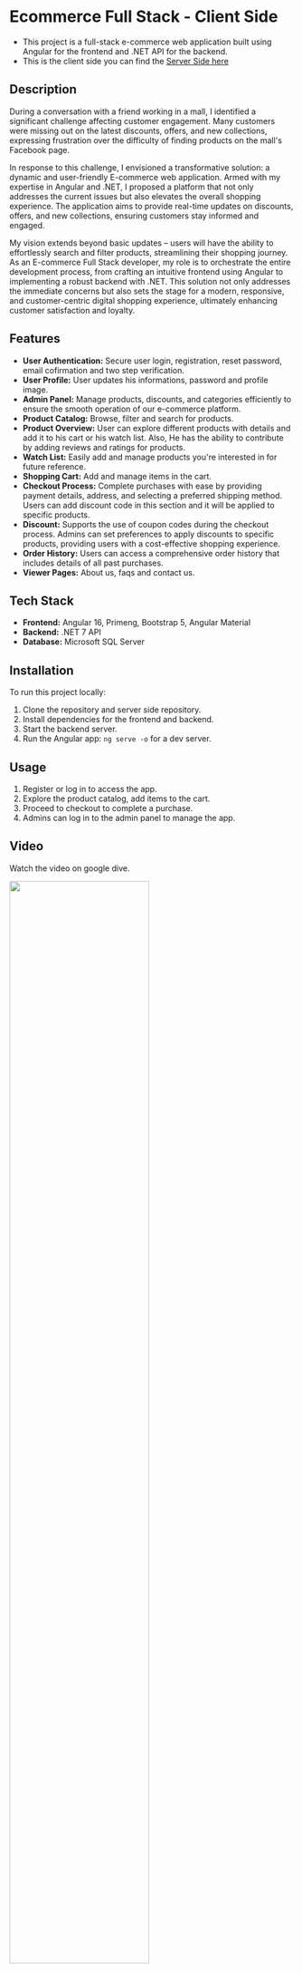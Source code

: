 # Ecommerce Full Stack - Client Side

* This project is a full-stack e-commerce web application built using Angular for the frontend and .NET API for the backend.
* This is the client side you can find the [Server Side here](https://github.com/Eng-Ahmed-Elsayed/Ecommerce-Server-Side)

## Description

During a conversation with a friend working in a mall, I identified a significant challenge affecting customer engagement. Many customers were missing out on the latest discounts, offers, and new collections, expressing frustration over the difficulty of finding products on the mall's Facebook page.

In response to this challenge, I envisioned a transformative solution: a dynamic and user-friendly E-commerce web application. Armed with my expertise in Angular and .NET, I proposed a platform that not only addresses the current issues but also elevates the overall shopping experience. The application aims to provide real-time updates on discounts, offers, and new collections, ensuring customers stay informed and engaged.

My vision extends beyond basic updates – users will have the ability to effortlessly search and filter products, streamlining their shopping journey. As an E-commerce Full Stack developer, my role is to orchestrate the entire development process, from crafting an intuitive frontend using Angular to implementing a robust backend with .NET. This solution not only addresses the immediate concerns but also sets the stage for a modern, responsive, and customer-centric digital shopping experience, ultimately enhancing customer satisfaction and loyalty.

## Features

* **User Authentication:** Secure user login, registration, reset password, email cofirmation and two step verification.
* **User Profile:** User updates his informations, password and profile image.
* **Admin Panel:** Manage products, discounts, and categories efficiently to ensure the smooth operation of our e-commerce platform.
* **Product Catalog:** Browse, filter and search for products.
* **Product Overview:** User can explore different products with details and add it to his cart or his watch list. Also, He has the ability to contribute by adding reviews and ratings for products.
* **Watch List:** Easily add and manage products you're interested in for future reference.
* **Shopping Cart:** Add and manage items in the cart.
* **Checkout Process:** Complete purchases with ease by providing payment details, address, and selecting a preferred shipping method. Users can add discount code in this section and it will be applied to specific products.
* **Discount:** Supports the use of coupon codes during the checkout process. Admins can set preferences to apply discounts to specific products, providing users with a cost-effective shopping experience.
* **Order History:** Users can access a comprehensive order history that includes details of all past purchases.
* **Viewer Pages:** About us, faqs and contact us.

## Tech Stack

* **Frontend:** Angular 16, Primeng, Bootstrap 5, Angular Material
* **Backend:** .NET 7 API
* **Database:** Microsoft SQL Server

## Installation

To run this project locally:

1. Clone the repository and server side repository.
2. Install dependencies for the frontend and backend.
3. Start the backend server.
4. Run the Angular app: `ng serve -o` for a dev server.

## Usage

1. Register or log in to access the app.
2. Explore the product catalog, add items to the cart.
3. Proceed to checkout to complete a purchase.
4. Admins can log in to the admin panel to manage the app.

## Video

Watch the video on google dive.

[<img src="screenshots/1.png" width="70%">](https://drive.google.com/file/d/1Qu-ns4Em2j8oDtlUtO9pkKia_3f20atT/preview "Ecommerce Demo")

## Screenshots

![Screenshot 1](/screenshots/1.png)
![Screenshot 1](/screenshots/2.png)
![Screenshot 1](/screenshots/3.png)
![Screenshot 1](/screenshots/4.png)
![Screenshot 1](/screenshots/5.png)
![Screenshot 1](/screenshots/6.png)
![Screenshot 1](/screenshots/7.png)
![Screenshot 1](/screenshots/8.png)

## Featured Screenshots

In this section, we present additional featured screenshots to showcase specific aspects of the application. You can see all the screenshots from the following links.

* [User Authentication & Profile](https://github.com/Eng-Ahmed-Elsayed/Ecommerce-Client-Side/tree/master/screenshots/auth-and-user/SCREENSHOTS.md)
* [Home](https://github.com/Eng-Ahmed-Elsayed/Ecommerce-Client-Side/tree/master/screenshots/home/SCREENSHOTS.md)
* [Admin Panel](https://github.com/Eng-Ahmed-Elsayed/Ecommerce-Client-Side/tree/master/screenshots/admin-panel/SCREENSHOTS.md)
* [Product Catalog](https://github.com/Eng-Ahmed-Elsayed/Ecommerce-Client-Side/tree/master/screenshots/product-catalog/SCREENSHOTS.md)
* [Product Overview](https://github.com/Eng-Ahmed-Elsayed/Ecommerce-Client-Side/tree/master/screenshots/product-overview/SCREENSHOTS.md)
* [Watch List](https://github.com/Eng-Ahmed-Elsayed/Ecommerce-Client-Side/tree/master/screenshots/watch-list/SCREENSHOTS.md)
* [Shopping Cart](https://github.com/Eng-Ahmed-Elsayed/Ecommerce-Client-Side/tree/master/screenshots/shopping-cart/SCREENSHOTS.md)
* [Check Out](https://github.com/Eng-Ahmed-Elsayed/Ecommerce-Client-Side/tree/master/screenshots/check-out/SCREENSHOTS.md)
* [Order History](https://github.com/Eng-Ahmed-Elsayed/Ecommerce-Client-Side/tree/master/screenshots/order-history/SCREENSHOTS.md)
* [Mobile Responsive](https://github.com/Eng-Ahmed-Elsayed/Ecommerce-Client-Side/tree/master/screenshots/mobile-screen/SCREENSHOTS.md)
* [Viewer Pages](https://github.com/Eng-Ahmed-Elsayed/Ecommerce-Client-Side/tree/master/screenshots/viewer-pages/SCREENSHOTS.md)
* [Errors](https://github.com/Eng-Ahmed-Elsayed/Ecommerce-Client-Side/tree/master/screenshots/errors/SCREENSHOTS.md)

## Future Improvements

* Implement order tracking.
* Add product videos and improve product images.
* Implement push notifications.
* Enhance admin panel features for better management.
